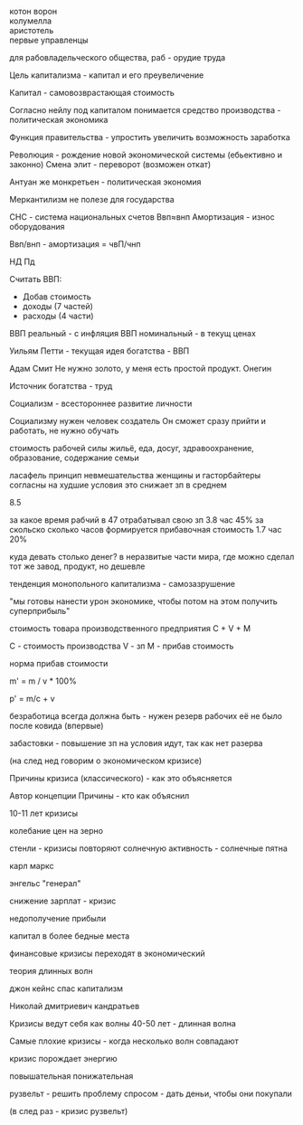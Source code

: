 
котон
ворон  
колумелла  
аристотель  
первые управленцы

для рабовладельческого общества, раб - орудие труда

Цель капитализма - капитал и его преувеличение

Капитал - самовозврастающая стоимость 

Согласно нейлу под капиталом понимается средство производства - политическая экономика

Функция правительства - упростить увеличить возможность заработка

Революция - рождение новой экономической системы (ебьективно и законно)
Смена элит - переворот (возможен откат)

Антуан же монкретьен - политическая экономия

Меркантилизм не полезе для государства 

СНС - система национальных счетов
Ввп≈внп
Амортизация - износ оборудования

Ввп/внп - амортизация  = чвП/чнп

НД
Пд


Считать ВВП: 
- Добав стоимость
- доходы (7 частей)
- расходы (4 части)


ВВП реальный - с инфляция
ВВП номинальный - в текущ ценах


Уильям Петти - текущая идея богатства - ВВП

Адам Смит 
Не нужно золото, у меня есть простой продукт.
Онегин 

Источник богатства - труд

Социализм - всестороннее развитие личности

Социализму нужен человек создатель 
Он сможет сразу прийти и работать, не нужно обучать


стоимость рабочей силы
жильё, еда, досуг, здравоохранение, образование, содержание семьи


ласафель принцип невмешательства
женщины и гасторбайтеры согласны на худшие условия
это снижает зп в среднем

8.5

за какое время рабчий в 47 отрабатывал свою зп   3.8 час 45%
за скольско сколько часов формируется прибавочная стоимость 1.7 час 20%

куда девать столько денег? в неразвитые части мира, где можно сделал тот же завод, продукт, но дешевле

тенденция монопольного капитализма - самозазрушение

"мы готовы нанести урон экономике, чтобы потом на этом получить суперприбыль"

стоимость товара производственного предприятия
C + V + M

C - стоимость производства
V - зп
M - прибав стоимость

норма прибав стоимости

m' = m / v \* 100%

p' = m/c + v


безработица всегда должна быть - нужен резерв рабочих
её не было после ковида (впервые)


забастовки - повышение зп
на условия идут, так как нет разерва


(на след нед говорим о экономическом кризисе)


Причины кризиса (классического) - как это объясняется

Автор концепции
Причины - кто как объяснил

10-11 лет кризисы

колебание цен на зерно

стенли - кризисы повторяют солнечную активность - солнечные пятна

карл маркс 

энгельс "генерал"


снижение зарплат - кризис

недополучение прибыли

капитал в более бедные места

финансовые кризисы переходят в экономический



теория длинных волн

джон кейнc
спас капитализм


Николай дмитриевич кандратьев

Кризисы ведут себя как волны
40-50 лет - длинная волна


Самые плохие кризисы - когда несколько волн совпадают


кризис порождает энергию

повышательная
понижательная

рузвельт - решить проблему спросом - дать деньи, чтобы они покупали

(в след раз - кризис рузвельт)
